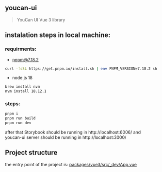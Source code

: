## youcan-ui

> YouCan UI Vue 3 library

## instalation steps in local machine:

### requirments:

- pnpm@7.18.2

``` bash
curl -fsSL https://get.pnpm.io/install.sh | env PNPM_VERSION=7.18.2 sh -
```

- node js 18

``` bash
brew install nvm
nvm install 18.12.1
```

### steps:

```bash
pnpm i
pnpm run build
pnpm run dev
```

after that Storybook should be running in http://localhost:6006/
and youcan-ui server should be running in http://localhost:3000/

## Project structure

the entry point of the project is: [packages/vue3/src/_dev/App.vue](https://github.com/youcan-shop/youcan-ui/blob/main/packages/vue3/src/_dev/App.vue)
